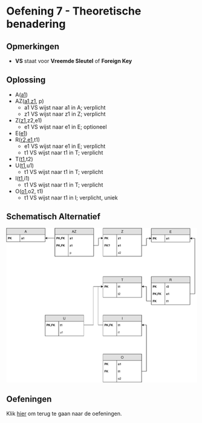 # Oefening 7 - Theoretische benadering

## Opmerkingen
- **VS** staat voor **Vreemde Sleutel** of **Foreign Key**

## Oplossing
- A(<ins>a1</ins>)​
- AZ(<ins>a1,z1</ins>, p) ​
    - a1 VS wijst naar a1 in A; verplicht ​
    - z1 VS wijst naar z1 in Z; verplicht ​
- Z(<ins>z1</ins>,z2,e1)​
    - e1 VS wijst naar e1 in E; optioneel​
- E(<ins>e1</ins>)​
- R(<ins>r2,e1</ins>,t1)​
    - e1 VS wijst naar e1 in E; verplicht​
    - t1 VS wijst naar t1 in T; verplicht​
- T(<ins>t1</ins>,t2)​
- U(<ins>t1</ins>,u1)​
    - t1 VS wijst naar t1 in T; verplicht​
- I(<ins>t1</ins>,i1)​
    - t1 VS wijst naar t1 in T; verplicht​
- O(<ins>o1</ins>,o2, t1)​
    - t1 VS wijst naar t1 in I; verplicht, uniek

## Schematisch Alternatief
<img src="./exercise-7.svg">

## Oefeningen
Klik [hier](../exercises.md) om terug te gaan naar de oefeningen.
